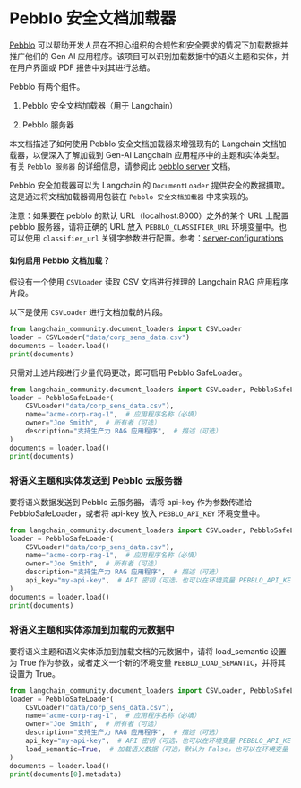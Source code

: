 # Pebblo 安全文档加载器

[Pebblo](https://daxa-ai.github.io/pebblo/) 可以帮助开发人员在不担心组织的合规性和安全要求的情况下加载数据并推广他们的 Gen AI 应用程序。该项目可以识别加载数据中的语义主题和实体，并在用户界面或 PDF 报告中对其进行总结。

Pebblo 有两个组件。

1. Pebblo 安全文档加载器（用于 Langchain）

1. Pebblo 服务器

本文档描述了如何使用 Pebblo 安全文档加载器来增强现有的 Langchain 文档加载器，以便深入了解加载到 Gen-AI Langchain 应用程序中的主题和实体类型。有关 `Pebblo 服务器` 的详细信息，请参阅此 [pebblo server](https://daxa-ai.github.io/pebblo/daemon) 文档。

Pebblo 安全加载器可以为 Langchain 的 `DocumentLoader` 提供安全的数据摄取。这是通过将文档加载器调用包装在 `Pebblo 安全文档加载器` 中来实现的。

注意：如果要在 pebblo 的默认 URL（localhost:8000）之外的某个 URL 上配置 pebblo 服务器，请将正确的 URL 放入 `PEBBLO_CLASSIFIER_URL` 环境变量中。也可以使用 `classifier_url` 关键字参数进行配置。参考：[server-configurations](https://daxa-ai.github.io/pebblo/config)

#### 如何启用 Pebblo 文档加载？

假设有一个使用 `CSVLoader` 读取 CSV 文档进行推理的 Langchain RAG 应用程序片段。

以下是使用 `CSVLoader` 进行文档加载的片段。

```python
from langchain_community.document_loaders import CSVLoader
loader = CSVLoader("data/corp_sens_data.csv")
documents = loader.load()
print(documents)
```

只需对上述片段进行少量代码更改，即可启用 Pebblo SafeLoader。

```python
from langchain_community.document_loaders import CSVLoader, PebbloSafeLoader
loader = PebbloSafeLoader(
    CSVLoader("data/corp_sens_data.csv"),
    name="acme-corp-rag-1",  # 应用程序名称（必填）
    owner="Joe Smith",  # 所有者（可选）
    description="支持生产力 RAG 应用程序",  # 描述（可选）
)
documents = loader.load()
print(documents)
```

### 将语义主题和实体发送到 Pebblo 云服务器

要将语义数据发送到 Pebblo 云服务器，请将 api-key 作为参数传递给 PebbloSafeLoader，或者将 api-key 放入 `PEBBLO_API_KEY` 环境变量中。

```python
from langchain_community.document_loaders import CSVLoader, PebbloSafeLoader
loader = PebbloSafeLoader(
    CSVLoader("data/corp_sens_data.csv"),
    name="acme-corp-rag-1",  # 应用程序名称（必填）
    owner="Joe Smith",  # 所有者（可选）
    description="支持生产力 RAG 应用程序",  # 描述（可选）
    api_key="my-api-key",  # API 密钥（可选，也可以在环境变量 PEBBLO_API_KEY 中设置）
)
documents = loader.load()
print(documents)
```

### 将语义主题和实体添加到加载的元数据中

要将语义主题和语义实体添加到加载文档的元数据中，请将 load_semantic 设置为 True 作为参数，或者定义一个新的环境变量 `PEBBLO_LOAD_SEMANTIC`，并将其设置为 True。

```python
from langchain_community.document_loaders import CSVLoader, PebbloSafeLoader
loader = PebbloSafeLoader(
    CSVLoader("data/corp_sens_data.csv"),
    name="acme-corp-rag-1",  # 应用程序名称（必填）
    owner="Joe Smith",  # 所有者（可选）
    description="支持生产力 RAG 应用程序",  # 描述（可选）
    api_key="my-api-key",  # API 密钥（可选，也可以在环境变量 PEBBLO_API_KEY 中设置）
    load_semantic=True,  # 加载语义数据（可选，默认为 False，也可以在环境变量 PEBBLO_LOAD_SEMANTIC 中设置）
)
documents = loader.load()
print(documents[0].metadata)
```